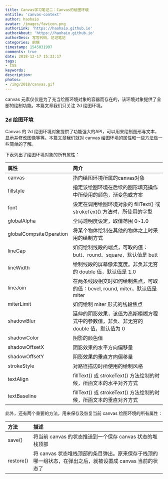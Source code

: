 ```yaml
---
title: Canvas学习笔记二：Canvas的绘图环境
entitle: 'canvas-context'
author: haohaio
avatar: /images/favicon.png
authorLink: 'https://haohaio.github.io'
authorAbout: 'https://haohaio.github.io'
authorDesc: 写写代码，记记笔记
categories: 前端
timestamp: 1545031997
comments: true
date: 2018-12-17 15:33:17
tags:
- CSS
keywords:
description:
photos:
- /img/2018/canvas.gif
---
```


canvas 元素仅仅是为了充当绘图环境对象的容器而存在的，该环境对象提供了全部的绘制功能。本篇文章我们只关注 2d 绘图环境。

### 2d 绘图环境

Canvas 的 2d 绘图环境对象提供了功能强大的API，可以用来绘制图形与文本，显示并修改图像等等。本篇文章我们就对 canvas 绘图环境的属性和一些方法做一些简单的了解。

下表列出了绘图环境对象的所有属性：

| 属性                    | 简介                                                                                 |
| :---------------------- | :----------------------------------------------------------------------------------- |
| canvas                  | 指向绘图环境所属的canvas对象                                                         |
| fillstyle               | 指定该绘图环境在后续的图形填充操作中所使用的颜色，渐变色或方案                       |
| font                    | 设定在调用绘图环境对象的 fillText() 或 strokeText() 方法时，所使用的字型             |
| globalAlpha             | 全局透明度设定，取值范围 0~1.0                                                       |
| globalCompsiteOperation | 将某个物体绘制在其他的物体之上时采用的绘制方式                                       |
| lineCap                 | 如何绘制线段的端点，可取的值：butt、round、square，默认值是 butt                     |
| lineWidth               | 绘制线段的屏幕像素宽度。非负非无穷的 double 值，默认值是 1.0                         |
| lineJoin                | 在两条线段相交时如何绘制焦点，可取的值：bevel, round, miter，默认值是 miter          |
| miterLimit              | 如何绘制 miter 形式的线段焦点                                                        |
| shadowBlur              | 延伸的阴影效果，该值为高斯模糊方程式中的参数值，非负、非无穷的 double 值，默认值为 0 |
| shadowColor             | 阴影的颜色值                                                                         |
| shadowOffsetX           | 阴影效果的水平方向偏移量                                                             |
| shadowOffsetY           | 阴影效果的垂直方向偏移量                                                             |
| strokeStyle             | 对路径描边时所使用的绘制风格                                                         |
| textAlign               | fillText() 或 strokeText() 方法绘制的时候，所画文本的水平对齐方式                    |
| textBaseline            | fillText() 或 strokeText() 方法绘制的时候，所画文本的垂直对齐方式                    |

此外，还有两个重要的方法，用来保存及恢复当前 canvas 绘图环境的所有属性：

| 方法      | 描述                                                                                                     |
| :-------- | :------------------------------------------------------------------------------------------------------- |
| save()    | 将当前 canvas 的状态推送到一个保存 canvas 状态的堆栈顶部                                                 |
| restore() | 将 canvas 状态堆栈顶部的条目弹出。原来保存于栈顶的哪一组状态，在弹出之后，就被设置成 canvas 当前的状态了 |
